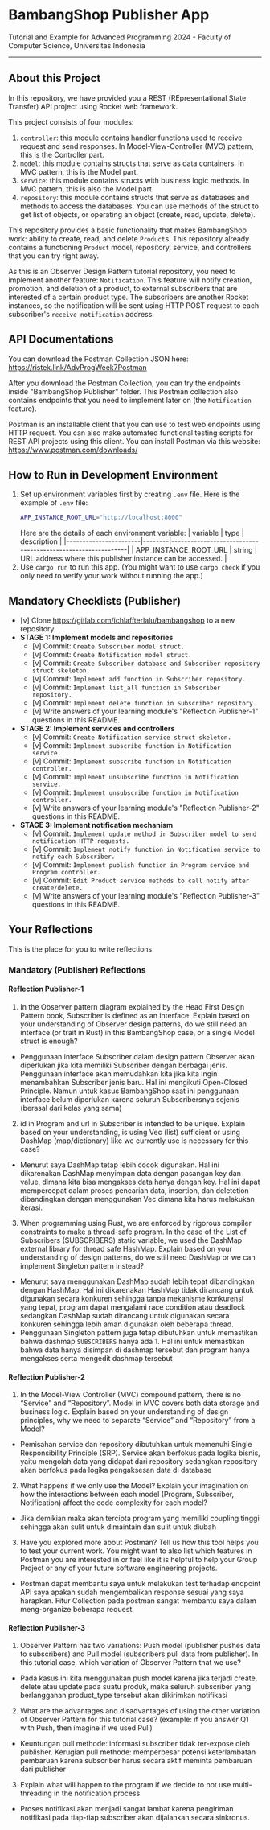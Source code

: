 # BambangShop Publisher App
Tutorial and Example for Advanced Programming 2024 - Faculty of Computer Science, Universitas Indonesia

---

## About this Project
In this repository, we have provided you a REST (REpresentational State Transfer) API project using Rocket web framework.

This project consists of four modules:
1.  `controller`: this module contains handler functions used to receive request and send responses.
    In Model-View-Controller (MVC) pattern, this is the Controller part.
2.  `model`: this module contains structs that serve as data containers.
    In MVC pattern, this is the Model part.
3.  `service`: this module contains structs with business logic methods.
    In MVC pattern, this is also the Model part.
4.  `repository`: this module contains structs that serve as databases and methods to access the databases.
    You can use methods of the struct to get list of objects, or operating an object (create, read, update, delete).

This repository provides a basic functionality that makes BambangShop work: ability to create, read, and delete `Product`s.
This repository already contains a functioning `Product` model, repository, service, and controllers that you can try right away.

As this is an Observer Design Pattern tutorial repository, you need to implement another feature: `Notification`.
This feature will notify creation, promotion, and deletion of a product, to external subscribers that are interested of a certain product type.
The subscribers are another Rocket instances, so the notification will be sent using HTTP POST request to each subscriber's `receive notification` address.

## API Documentations

You can download the Postman Collection JSON here: https://ristek.link/AdvProgWeek7Postman

After you download the Postman Collection, you can try the endpoints inside "BambangShop Publisher" folder.
This Postman collection also contains endpoints that you need to implement later on (the `Notification` feature).

Postman is an installable client that you can use to test web endpoints using HTTP request.
You can also make automated functional testing scripts for REST API projects using this client.
You can install Postman via this website: https://www.postman.com/downloads/

## How to Run in Development Environment
1.  Set up environment variables first by creating `.env` file.
    Here is the example of `.env` file:
    ```bash
    APP_INSTANCE_ROOT_URL="http://localhost:8000"
    ```
    Here are the details of each environment variable:
    | variable              | type   | description                                                |
    |-----------------------|--------|------------------------------------------------------------|
    | APP_INSTANCE_ROOT_URL | string | URL address where this publisher instance can be accessed. |
2.  Use `cargo run` to run this app.
    (You might want to use `cargo check` if you only need to verify your work without running the app.)

## Mandatory Checklists (Publisher)
-   [v] Clone https://gitlab.com/ichlaffterlalu/bambangshop to a new repository.
-   **STAGE 1: Implement models and repositories**
    -   [v] Commit: `Create Subscriber model struct.`
    -   [v] Commit: `Create Notification model struct.`
    -   [v] Commit: `Create Subscriber database and Subscriber repository struct skeleton.`
    -   [v] Commit: `Implement add function in Subscriber repository.`
    -   [v] Commit: `Implement list_all function in Subscriber repository.`
    -   [v] Commit: `Implement delete function in Subscriber repository.`
    -   [v] Write answers of your learning module's "Reflection Publisher-1" questions in this README.
-   **STAGE 2: Implement services and controllers**
    -   [v] Commit: `Create Notification service struct skeleton.`
    -   [v] Commit: `Implement subscribe function in Notification service.`
    -   [v] Commit: `Implement subscribe function in Notification controller.`
    -   [v] Commit: `Implement unsubscribe function in Notification service.`
    -   [v] Commit: `Implement unsubscribe function in Notification controller.`
    -   [v] Write answers of your learning module's "Reflection Publisher-2" questions in this README.
-   **STAGE 3: Implement notification mechanism**
    -   [v] Commit: `Implement update method in Subscriber model to send notification HTTP requests.`
    -   [v] Commit: `Implement notify function in Notification service to notify each Subscriber.`
    -   [v] Commit: `Implement publish function in Program service and Program controller.`
    -   [v] Commit: `Edit Product service methods to call notify after create/delete.`
    -   [v] Write answers of your learning module's "Reflection Publisher-3" questions in this README.

## Your Reflections
This is the place for you to write reflections:

### Mandatory (Publisher) Reflections

#### Reflection Publisher-1
1. In the Observer pattern diagram explained by the Head First Design Pattern book, Subscriber is defined as an interface. Explain based on your understanding of Observer design patterns, do we still need an interface (or trait in Rust) in this BambangShop case, or a single Model struct is enough?
- Penggunaan interface Subscriber dalam design pattern Observer akan diperlukan jika kita memiliki Subscriber dengan berbagai jenis. Penggunaan interface akan memudahkan kita jika kita ingin menambahkan Subscriber jenis baru. Hal ini mengikuti Open-Closed Principle. Namun untuk kasus BambangShop saat ini penggunaan interface belum diperlukan karena seluruh Subscribersnya sejenis (berasal dari kelas yang sama)

2. id in Program and url in Subscriber is intended to be unique. Explain based on your understanding, is using Vec (list) sufficient or using DashMap (map/dictionary) like we currently use is necessary for this case?

- Menurut saya DashMap tetap lebih cocok digunakan. Hal ini dikarenakan DashMap menyimpan data dengan pasangan key dan value, dimana kita bisa mengakses data hanya dengan key. Hal ini dapat mempercepat dalam proses pencarian data, insertion, dan deletetion dibandingkan dengan menggunakan Vec dimana kita harus melakukan iterasi.

3. When programming using Rust, we are enforced by rigorous compiler constraints to make a thread-safe program. In the case of the List of Subscribers (SUBSCRIBERS) static variable, we used the DashMap external library for thread safe HashMap. Explain based on your understanding of design patterns, do we still need DashMap or we can implement Singleton pattern instead?

- Menurut saya menggunakan DashMap sudah lebih tepat dibandingkan dengan HashMap. Hal ini dikarenakan HashMap tidak dirancang untuk digunakan secara konkuren sehingga tanpa mekanisme konkurensi yang tepat, program dapat mengalami race condition atau deadlock sedangkan DashMap sudah dirancang untuk digunakan secara konkuren sehingga lebih aman digunakan oleh beberapa thread.
- Penggunaan Singleton pattern juga tetap dibutuhkan untuk memastikan bahwa dashmap `SUBSCRIBERS` hanya ada 1. Hal ini untuk memastikan bahwa data hanya disimpan di dashmap tersebut dan program hanya mengakses serta mengedit dashmap tersebut
#### Reflection Publisher-2
1. In the Model-View Controller (MVC) compound pattern, there is no “Service” and “Repository”. Model in MVC covers both data storage and business logic. Explain based on your understanding of design principles, why we need to separate “Service” and “Repository” from a Model?

- Pemisahan service dan repository dibutuhkan untuk memenuhi Single Responsibility Principle (SRP). Service akan berfokus pada logika bisnis, yaitu mengolah data yang didapat dari repository sedangkan repository akan berfokus pada logika pengaksesan data di database

2. What happens if we only use the Model? Explain your imagination on how the interactions between each model (Program, Subscriber, Notification) affect the code complexity for each model?

- Jika demikian maka akan tercipta program yang memiliki coupling tinggi sehingga akan sulit untuk dimaintain dan sulit untuk diubah

3. Have you explored more about Postman? Tell us how this tool helps you to test your current work. You might want to also list which features in Postman you are interested in or feel like it is helpful to help your Group Project or any of your future software engineering projects.

- Postman dapat membantu saya untuk melakukan test terhadap endpoint API saya apakah sudah mengembalikan response sesuai yang saya harapkan. Fitur Collection pada postman sangat membantu saya dalam meng-organize  beberapa request.

#### Reflection Publisher-3
1. Observer Pattern has two variations: Push model (publisher pushes data to subscribers) and Pull model (subscribers pull data from publisher). In this tutorial case, which variation of Observer Pattern that we use?

- Pada kasus ini kita menggunakan push model karena jika terjadi  create, delete atau update pada suatu produk, maka seluruh subscriber yang berlangganan product_type tersebut akan dikirimkan notifikasi

2. What are the advantages and disadvantages of using the other variation of Observer Pattern for this tutorial case? (example: if you answer Q1 with Push, then imagine if we used Pull)

- Keuntungan pull methode: informasi subscriber tidak ter-expose oleh publisher. Kerugian pull methode: memperbesar potensi keterlambatan pembaruan karena subscriber harus secara aktif meminta pembaruan dari publisher

3. Explain what will happen to the program if we decide to not use multi-threading in the notification process.

- Proses notifikasi akan menjadi sangat lambat karena pengiriman notifikasi pada tiap-tiap subscriber akan dijalankan secara sinkronus.